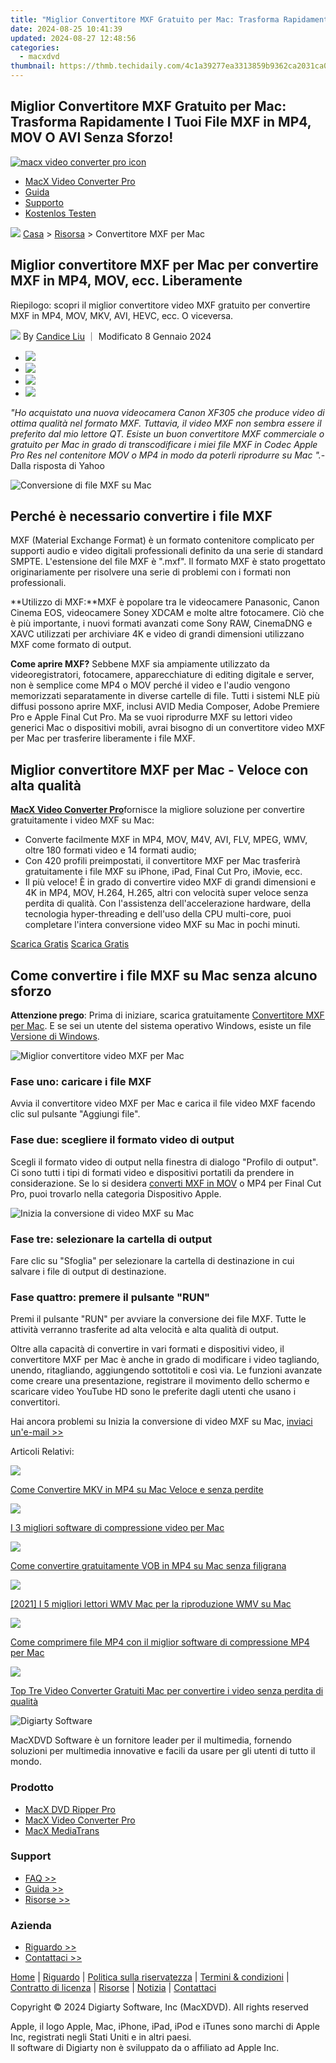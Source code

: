 ```yaml
---
title: "Miglior Convertitore MXF Gratuito per Mac: Trasforma Rapidamente I Tuoi File MXF in MP4, MOV O AVI Senza Sforzo!"
date: 2024-08-25 10:41:39
updated: 2024-08-27 12:48:56
categories:
  - macxdvd
thumbnail: https://thmb.techidaily.com/4c1a39277ea3313859b9362ca2031ca0eab790234cc40f347849f915f7ea8138.jpg
---
```


## Miglior Convertitore MXF Gratuito per Mac: Trasforma Rapidamente I Tuoi File MXF in MP4, MOV O AVI Senza Sforzo!

[![macx video converter pro icon](https://www.macxdvd.com/tutorial-it/../image-style/new-seo/icon11.png)](https://tools.techidaily.com/macxdvd/products/)

* [MacX Video Converter Pro](https://tools.techidaily.com/macxdvd/products/)
* [Guida](https://tools.techidaily.com/macxdvd/products/)
* [Supporto](https://tools.techidaily.com/macxdvd/products/)
* [Kostenlos Testen](https://tools.techidaily.com/macxdvd/products/)



![](https://www.macxdvd.com/tutorial-it/../image-style/new-seo/icon7.png) [Casa](https://tools.techidaily.com/macxdvd/products/) \> [Risorsa](https://tools.techidaily.com/macxdvd/products/) \> Convertitore MXF per Mac

## Miglior convertitore MXF per Mac per convertire MXF in MP4, MOV, ecc. Liberamente



Riepilogo: scopri il miglior convertitore video MXF gratuito per convertire MXF in MP4, MOV, MKV, AVI, HEVC, ecc. O viceversa.

![](https://www.macxdvd.com/tutorial-it/../image-style/new-seo/icon6.png) By [Candice Liu](https://www.linkedin.com/in/candice-liu-444483a3/) ｜ Modificato 8 Gennaio 2024 

* [![](https://www.macxdvd.com/tutorial-it/../image-style/new-seo/share-fa.jpg)](https://www.facebook.com/sharer/sharer.php?u=https://www.macxdvd.com/tutorial-it/convertitore-mxf-per-mac.htm)
* [![](https://www.macxdvd.com/tutorial-it/../image-style/new-seo/share-tw.jpg)](https://twitter.com/intent/tweet?url=https://www.macxdvd.com/tutorial-it/convertitore-mxf-per-mac.htm&text=)
* [![](https://www.macxdvd.com/tutorial-it/../image-style/new-seo/share-go.jpg)](https://pinterest.com/pin/create/button/?url=https://www.macxdvd.com/tutorial-it/convertitore-mxf-per-mac.htm&media=&description=)
* [![](https://www.macxdvd.com/tutorial-it/../image-style/new-seo/share-in.jpg)](https://www.linkedin.com/shareArticle?mini=true&url=https://www.macxdvd.com/tutorial-it/convertitore-mxf-per-mac.htm&title=&summary=&source=)

_"Ho acquistato una nuova videocamera Canon XF305 che produce video di ottima qualità nel formato MXF. Tuttavia, il video MXF non sembra essere il preferito dal mio lettore QT. Esiste un buon convertitore MXF commerciale o gratuito per Mac in grado di transcodificare i miei file MXF in Codec Apple Pro Res nel contenitore MOV o MP4 in modo da poterli riprodurre su Mac "._\- Dalla risposta di Yahoo

![Conversione di file MXF su Mac](https://www.macxdvd.com/tutorial-it/../mac-dvd-video-converter-how-to/article-image/mxf-liuli-070203.png) 

## Perché è necessario convertire i file MXF

MXF (Material Exchange Format) è un formato contenitore complicato per supporti audio e video digitali professionali definito da una serie di standard SMPTE. L'estensione del file MXF è ".mxf". Il formato MXF è stato progettato originariamente per risolvere una serie di problemi con i formati non professionali.

**Utilizzo di MXF:**MXF è popolare tra le videocamere Panasonic, Canon Cinema EOS, videocamere Soney XDCAM e molte altre fotocamere. Ciò che è più importante, i nuovi formati avanzati come Sony RAW, CinemaDNG e XAVC utilizzati per archiviare 4K e video di grandi dimensioni utilizzano MXF come formato di output.

**Come aprire MXF?** Sebbene MXF sia ampiamente utilizzato da videoregistratori, fotocamere, apparecchiature di editing digitale e server, non è semplice come MP4 o MOV perché il video e l'audio vengono memorizzati separatamente in diverse cartelle di file. Tutti i sistemi NLE più diffusi possono aprire MXF, inclusi AVID Media Composer, Adobe Premiere Pro e Apple Final Cut Pro. Ma se vuoi riprodurre MXF su lettori video generici Mac o dispositivi mobili, avrai bisogno di un convertitore video MXF per Mac per trasferire liberamente i file MXF.

## Miglior convertitore MXF per Mac - Veloce con alta qualità

[**MacX Video Converter Pro**](https://tools.techidaily.com/macxdvd/products/)fornisce la migliore soluzione per convertire gratuitamente i video MXF su Mac:

* Converte facilmente MXF in MP4, MOV, M4V, AVI, FLV, MPEG, WMV, oltre 180 formati video e 14 formati audio;
* Con 420 profili preimpostati, il convertitore MXF per Mac trasferirà gratuitamente i file MXF su iPhone, iPad, Final Cut Pro, iMovie, ecc.
* Il più veloce! È in grado di convertire video MXF di grandi dimensioni e 4K in MP4, MOV, H.264, H.265, altri con velocità super veloce senza perdita di qualità. Con l'assistenza dell'accelerazione hardware, della tecnologia hyper-threading e dell'uso della CPU multi-core, puoi completare l'intera conversione video MXF su Mac in pochi minuti.

[Scarica Gratis](https://tools.techidaily.com/macxdvd/products/) [Scarica Gratis](https://tools.techidaily.com/macxdvd/products/) 

## Come convertire i file MXF su Mac senza alcuno sforzo

**Attenzione prego**: Prima di iniziare, scarica gratuitamente [Convertitore MXF per Mac](https://tools.techidaily.com/macxdvd/products/). E se sei un utente del sistema operativo Windows, esiste un file [Versione di Windows](https://tools.techidaily.com/macxdvd/products/).

![Miglior convertitore video MXF per Mac](https://www.macxdvd.com/tutorial-it/../mac-dvd-video-converter-how-to/article-image/zxh-mvcp-avi.png) 

### Fase uno: caricare i file MXF

Avvia il convertitore video MXF per Mac e carica il file video MXF facendo clic sul pulsante "Aggiungi file".

### Fase due: scegliere il formato video di output

Scegli il formato video di output nella finestra di dialogo "Profilo di output". Ci sono tutti i tipi di formati video e dispositivi portatili da prendere in considerazione. Se lo si desidera [converti MXF in MOV](https://tools.techidaily.com/macxdvd/products/) o MP4 per Final Cut Pro, puoi trovarlo nella categoria Dispositivo Apple.

![Inizia la conversione di video MXF su Mac](https://www.macxdvd.com/tutorial-it/../mac-dvd-video-converter-how-to/article-image/zxh-mvcp-avi.png) 

### Fase tre: selezionare la cartella di output

Fare clic su "Sfoglia" per selezionare la cartella di destinazione in cui salvare i file di output di destinazione.

### Fase quattro: premere il pulsante "RUN"

Premi il pulsante "RUN" per avviare la conversione dei file MXF. Tutte le attività verranno trasferite ad alta velocità e alta qualità di output.

Oltre alla capacità di convertire in vari formati e dispositivi video, il convertitore MXF per Mac è anche in grado di modificare i video tagliando, unendo, ritagliando, aggiungendo sottotitoli e così via. Le funzioni avanzate come creare una presentazione, registrare il movimento dello schermo e scaricare video YouTube HD sono le preferite dagli utenti che usano i convertitori.

Hai ancora problemi su Inizia la conversione di video MXF su Mac, [inviaci un'e-mail >>](https://tools.techidaily.com/macxdvd/products/)



Articoli Relativi:

![](https://www.macxdvd.com/tutorial-it/../image-style/new-seo/pic7.jpg)

[Come Convertire MKV in MP4 su Mac Veloce e senza perdite](https://tools.techidaily.com/macxdvd/products/) 

![](https://www.macxdvd.com/tutorial-it/../image-style/new-seo/pic6.jpg)

[I 3 migliori software di compressione video per Mac](https://tools.techidaily.com/macxdvd/products/) 

![](https://www.macxdvd.com/tutorial-it/../image-style/new-seo/pic5.jpg)

[Come convertire gratuitamente VOB in MP4 su Mac senza filigrana](https://tools.techidaily.com/macxdvd/products/) 

![](https://www.macxdvd.com/tutorial-it/../image-style/new-seo/pic4.jpg)

[\[2021\] I 5 migliori lettori WMV Mac per la riproduzione WMV su Mac](https://tools.techidaily.com/macxdvd/products/) 

![](https://www.macxdvd.com/tutorial-it/../image-style/new-seo/pic3.jpg)

[Come comprimere file MP4 con il miglior software di compressione MP4 per Mac](https://tools.techidaily.com/macxdvd/products/) 

![](https://www.macxdvd.com/tutorial-it/../image-style/new-seo/pic2.jpg)

[Top Tre Video Converter Gratuiti Mac per convertire i video senza perdita di qualità](https://tools.techidaily.com/macxdvd/products/) 



![Digiarty Software](https://www.macxdvd.com/tutorial-it/../icon/logo.png) 

MacXDVD Software è un fornitore leader per il multimedia, fornendo soluzioni per multimedia innovative e facili da usare per gli utenti di tutto il mondo.

### Prodotto

* [MacX DVD Ripper Pro](https://tools.techidaily.com/macxdvd/products/)
* [MacX Video Converter Pro](https://tools.techidaily.com/macxdvd/products/)
* [MacX MediaTrans](https://tools.techidaily.com/macxdvd/products/)

### Support

* [FAQ >>](https://tools.techidaily.com/macxdvd/products/)
* [Guida >>](https://tools.techidaily.com/macxdvd/products/)
* [Risorse >>](https://tools.techidaily.com/macxdvd/products/)

### Azienda

* [Riguardo >>](https://tools.techidaily.com/macxdvd/products/)
* [Contattaci >>](https://tools.techidaily.com/macxdvd/products/)



[Home](https://tools.techidaily.com/macxdvd/products/) | [Riguardo](https://tools.techidaily.com/macxdvd/products/) | [Politica sulla riservatezza](https://tools.techidaily.com/macxdvd/products/) | [Termini & condizioni](https://tools.techidaily.com/macxdvd/products/) | [Contratto di licenza](https://tools.techidaily.com/macxdvd/products/) | [Risorse](https://tools.techidaily.com/macxdvd/products/) | [Notizia](https://tools.techidaily.com/macxdvd/products/) | [Contattaci](https://tools.techidaily.com/macxdvd/products/)

Copyright © 2024 Digiarty Software, Inc (MacXDVD). All rights reserved

Apple, il logo Apple, Mac, iPhone, iPad, iPod e iTunes sono marchi di Apple Inc, registrati negli Stati Uniti e in altri paesi.   
 Il software di Digiarty non è sviluppato da o affiliato ad Apple Inc.

<ins class="adsbygoogle"
     style="display:block"
     data-ad-format="autorelaxed"
     data-ad-client="ca-pub-7571918770474297"
     data-ad-slot="1223367746"></ins>



<ins class="adsbygoogle"
     style="display:block"
     data-ad-client="ca-pub-7571918770474297"
     data-ad-slot="8358498916"
     data-ad-format="auto"
     data-full-width-responsive="true"></ins>
